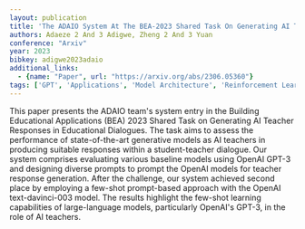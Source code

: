 ```yaml
---
layout: publication
title: 'The ADAIO System At The BEA-2023 Shared Task On Generating AI Teacher Responses In Educational Dialogues'
authors: Adaeze 2 And 3 Adigwe, Zheng 2 And 3 Yuan
conference: "Arxiv"
year: 2023
bibkey: adigwe2023adaio
additional_links:
  - {name: "Paper", url: "https://arxiv.org/abs/2306.05360"}
tags: ['GPT', 'Applications', 'Model Architecture', 'Reinforcement Learning', 'Few-Shot', 'Prompting']
---
```

This paper presents the ADAIO team's system entry in the Building Educational
Applications (BEA) 2023 Shared Task on Generating AI Teacher Responses in
Educational Dialogues. The task aims to assess the performance of
state-of-the-art generative models as AI teachers in producing suitable
responses within a student-teacher dialogue. Our system comprises evaluating
various baseline models using OpenAI GPT-3 and designing diverse prompts to
prompt the OpenAI models for teacher response generation. After the challenge,
our system achieved second place by employing a few-shot prompt-based approach
with the OpenAI text-davinci-003 model. The results highlight the few-shot
learning capabilities of large-language models, particularly OpenAI's GPT-3, in
the role of AI teachers.

